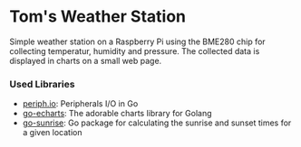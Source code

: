 # Tom's Weather Station

Simple weather station on a Raspberry Pi using the BME280 chip for collecting temperatur, humidity and pressure.
The collected data is displayed in charts on a small web page.

### Used Libraries

* [periph.io](https://periph.io/): Peripherals I/O in Go
* [go-echarts](https://github.com/go-echarts/go-echarts): The adorable charts library for Golang
* [go-sunrise](https://github.com/nathan-osman/go-sunrise): Go package for calculating the sunrise and sunset times for a given location
